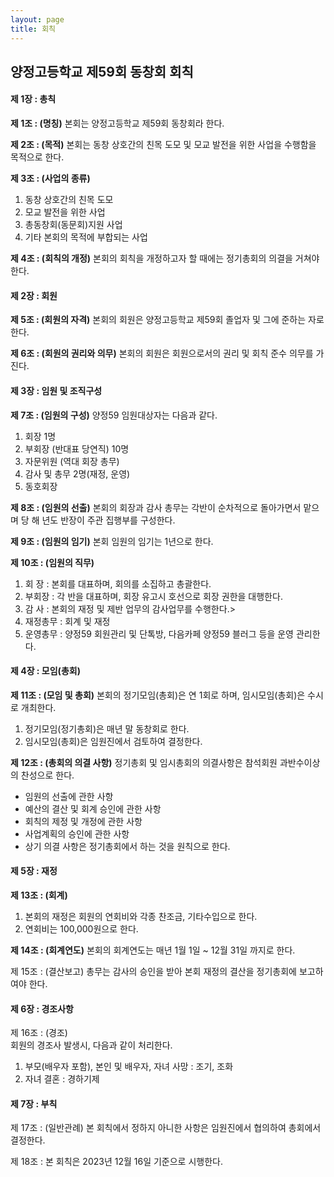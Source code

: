 ```yaml
---
layout: page
title: 회칙
---
```


## 양정고등학교 제59회 동창회 회칙

#### 제 1장 : 총칙

**제 1조 : (명칭)**
본회는 양정고등학교 제59회 동창회라 한다.   

**제 2조 : (목적)**
본회는 동창 상호간의 친목 도모 및 모교 발전을 위한 사업을 수행함을 목적으로 한다.   

**제 3조 : (사업의 종류)**
1. 동창 상호간의 친목 도모   
2. 모교 발전을 위한 사업  
3. 총동창회(동문회)지원 사업
4. 기타 본회의 목적에 부합되는 사업

**제 4조 : (회칙의 개정)**
본회의 회칙을 개정하고자 할 때에는 정기총회의 의결을 거쳐야 한다.

#### 제 2장 : 회원

**제 5조 : (회원의 자격)**
본회의 회원은 양정고등학교 제59회 졸업자 및 그에 준하는 자로 한다.   

**제 6조 : (회원의 권리와 의무)**
본회의 회원은 회원으로서의 권리 및 회칙 준수 의무를 가진다.

#### 제 3장 : 임원 및 조직구성

**제 7조 : (임원의 구성)**
양정59 임원대상자는 다음과 같다.
1. 회장 1명
2. 부회장 (반대표 당연직) 10명
3. 자문위원 (역대 회장 총무)
4. 감사 및 총무 2명(재정, 운영)
5. 동호회장

**제 8조 : (임원의 선출)**
본회의 회장과 감사 총무는 각반이 순차적으로 돌아가면서 맡으며 당 해 년도 반장이 주관 집행부를 구성한다.   

**제 9조 : (임원의 임기)**
본회 임원의 임기는 1년으로 한다.   

**제 10조 : (임원의 직무)**
1. 회 장 : 본회를 대표하며, 회의를 소집하고 총괄한다.
2. 부회장 : 각 반을 대표하며, 회장 유고시 호선으로 회장 권한을 대행한다.
3. 감 사 : 본회의 재정 및 제반 업무의 감사업무를 수행한다.>
4. 재정총무 : 회계 및 재정
5. 운영총무 : 양정59 회원관리 및 단톡방, 다음카페 양정59 블러그 등을 운영 관리한다.

#### 제 4장 : 모임(총회)

**제 11조 : (모임 및 총회)**
본회의 정기모임(총회)은 연 1회로 하며, 임시모임(총회)은 수시로 개최한다.
1. 정기모임(정기총회)은 매년 말 동창회로 한다.      
2. 임시모임(총회)은 임원진에서 검토하여 결정한다.

**제 12조 : (총회의 의결 사항)**
정기총회 및 임시총회의 의결사항은 참석회원 과반수이상의 찬성으로 한다.     
- 임원의 선출에 관한 사항         
- 예산의 결산 및 회계 승인에 관한 사항         
- 회칙의 제정 및 개정에 관한 사항         
- 사업계획의 승인에 관한 사항         
- 상기 의결 사항은 정기총회에서 하는 것을 원칙으로 한다.

#### 제 5장 : 재정

**제 13조 : (회계)**
1. 본회의 재정은 회원의 연회비와 각종 찬조금, 기타수입으로 한다.
2. 연회비는 100,000원으로 한다.

**제 14조 : (회계연도)**
본회의 회계연도는 매년 1월 1일 ~ 12월 31일 까지로 한다.   

제 15조 : (결산보고)
총무는 감사의 승인을 받아 본회 재정의 결산을 정기총회에 보고하여야 한다.

#### 제 6장 : 경조사항

제 16조 : (경조)  
회원의 경조사 발생시, 다음과 같이 처리한다.
1. 부모(배우자 포함), 본인 및 배우자, 자녀 사망 : 조기, 조화
2. 자녀 결혼 : 경하기제


#### 제 7장 : 부칙

제 17조 : (일반관례)
본 회칙에서 정하지 아니한 사항은 임원진에서 협의하여 총회에서 결정한다.   

제 18조 :
본 회칙은 2023년 12월 16일 기준으로 시행한다.
